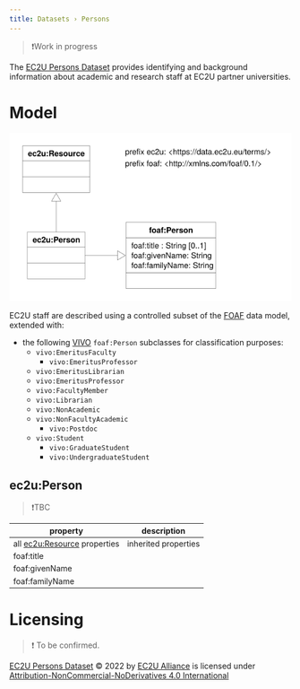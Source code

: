```yaml
---
title: Datasets › Persons
---
```


> ❗️Work in progress

The [EC2U Persons Dataset](http://data.ec2u.eu/persons/) provides identifying and background information about academic
and research staff at EC2U partner universities.

# Model

![person data model](index/persons.svg)

EC2U staff are described using a controlled subset of the [FOAF](http://xmlns.com/foaf/spec/) data model, extended with:

* the following [VIVO](https://wiki.lyrasis.org/display/VIVODOC113x/Ontology+Reference) `foaf:Person`
  subclasses for classification purposes:
  * `vivo:EmeritusFaculty`
    * `vivo:EmeritusProfessor`
  * `vivo:EmeritusLibrarian`
  * `vivo:EmeritusProfessor`
  * `vivo:FacultyMember`
  * `vivo:Librarian`
  * `vivo:NonAcademic`
  * `vivo:NonFacultyAcademic`
    * `vivo:Postdoc`
  * `vivo:Student`
    * `vivo:GraduateStudent`
    * `vivo:UndergraduateStudent`

## ec2u:Person

> ❗️TBC

| property                                     | description          |
| -------------------------------------------- | -------------------- |
| all [ec2u:Resource](resources.md) properties | inherited properties |
| foaf:title                                   |                      |
| foaf:givenName                               |                      |
| foaf:familyName                              |                      |

# Licensing

> ❗️ To be confirmed.

[EC2U Persons Dataset](https://data.ec2u.eu/persons/) © 2022 by [EC2U Alliance](https://www.ec2u.eu/) is licensed
under [Attribution-NonCommercial-NoDerivatives 4.0 International](http://creativecommons.org/licenses/by-nc-nd/4.0/?ref=chooser-v1)
